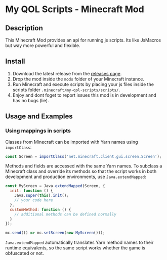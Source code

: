 # My QOL Scripts - Minecraft Mod

## Description

This Minecraft Mod provides an api for running js scripts.
Its like JsMacros but way more powerful and flexible.

## Install

1. Download the latest release from the [releases page](https://github.com/trethore/MQS/releases).
2. Drop the mod inside the `mods` folder of your Minecraft instance.
3. Run Minecraft and execute scripts by placing your js files inside the scripts folder 
`.minecraft/my-qol-scripts/scripts/`.
4. Enjoy and dont foget to report issues this mod is in development and has no bugs (lie).

## Usage and Examples

### Using mappings in scripts

Classes from Minecraft can be imported with Yarn names using `importClass`:

```javascript
const Screen = importClass('net.minecraft.client.gui.screen.Screen');
```

Methods and fields are accessed with the same Yarn names. To subclass a
Minecraft class and override its methods so that the script works in both
development and production environments, use `Java.extendMapped`:

```javascript
const MyScreen = Java.extendMapped(Screen, {
  init: function () {
    Java.super(this).init();
    // your code here
  },
  customMethod: function () {
    // additional methods can be defined normally
  }
});

mc.send(() => mc.setScreen(new MyScreen()));
```

`Java.extendMapped` automatically translates Yarn method names to their
runtime equivalents, so the same script works whether the game is obfuscated
or not.


